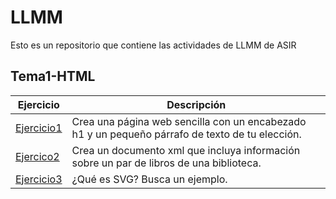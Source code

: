 # LLMM
Esto es un repositorio que contiene las actividades de LLMM de ASIR

## Tema1-HTML
Ejercicio | Descripción
----------|------------
[Ejercicio1](/tema1/Ejercicio1.html) | Crea una página web sencilla con un encabezado h1 y un pequeño párrafo de texto de tu elección.
[Ejercico2](/tema1/Ejercicio2.xml) | Crea un documento xml que incluya información sobre un par de libros de una biblioteca.
[Ejercicio3](/tema1/Ejercicio3.html) | ¿Qué es SVG? Busca un ejemplo.


